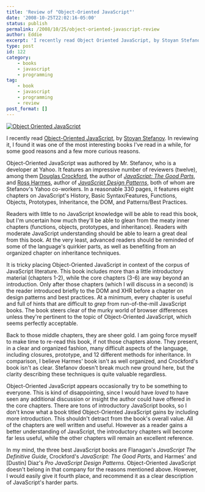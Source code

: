 ```yaml
---
title: 'Review of "Object-Oriented JavaScript"'
date: '2008-10-25T22:02:16-05:00'
status: publish
permalink: /2008/10/25/object-oriented-javascript-review
author: Eddie
excerpt: 'I recently read Object Oriented JavaScript, by Stoyan Stefanov. In reviewing it, I found it was one of the most interesting books I''ve read in a while, for some good reasons and a few more curious reasons.'
type: post
id: 122
category:
    - books
    - javascript
    - programming
tag:
    - book
    - javascript
    - programming
    - review
post_format: []
---
```

[![Object Oriented JavaScript](/objectorientedjavascript.jpg "Object Oriented JavaScript")](http://www.packtpub.com/object-oriented-javascript-applications-libraries/book)

I recently read [Object-Oriented JavaScript](http://www.packtpub.com/object-oriented-javascript-applications-libraries/book), by [Stoyan Stefanov](http://www.phpied.com/). In reviewing it, I found it was one of the most interesting books I've read in a while, for some good reasons and a few more curious reasons.

Object-Oriented JavaScript was authored by Mr. Stefanov, who is a developer at Yahoo. It features an impressive number of reviewers (twelve), among them [Douglas Crockford](http://www.crockford.com/), the author of [*JavaScript: The Good Parts*](http://oreilly.com/catalog/9780596517748/), and [Ross Harmes](http://techfoolery.com/), author of [*JavaScript Design Patterns*](http://www.apress.com/book/view/159059908x), both of whom are Stefanov's Yahoo co-workers. In a reasonable 330 pages, it features eight chapters on JavaScript's History, Basic Syntax/Features, Functions, Objects, Prototypes, Inheritance, the DOM, and Patterns/Best Practices.

Readers with little to no JavaScript knowledge will be able to read this book, but I'm uncertain how much they'll be able to glean from the meaty inner chapters (functions, objects, prototypes, and inheritance). Readers with moderate JavaScript understanding should be able to learn a great deal from this book. At the very least, advanced readers should be reminded of some of the language's quirkier parts, as well as benefiting from an organized chapter on inheritance techniques.

It is tricky placing Object-Oriented JavaScript in context of the corpus of JavaScript literature. This book includes more than a little introductory material (chapters 1-2), while the core chapters (3-6) are way beyond an introduction. Only after those chapters (which I will discuss in a second) is the reader introduced briefly to the DOM and XHR before a chapter on design patterns and best practices. At a minimum, every chapter is useful and full of hints that are difficult to *grep* from run-of-the-mill JavaScript books. The book steers clear of the murky world of browser differences unless they're pertinent to the topic of Object-Oriented JavaScript, which seems perfectly acceptable.

Back to those middle chapters, they are sheer gold. I am going force myself to make time to re-read this book, if not those chapters alone. They present, in a clear and organized fashion, many difficult aspects of the language, including closures, prototype, and 12 different methods for inheritance. In comparison, I believe Harmes' book isn't as well organized, and Crockford's book isn't as clear. Stefanov doesn't break much new ground here, but the clarity describing these techniques is quite valuable regardless.

Object-Oriented JavaScript appears occasionally try to be something to everyone. This is kind of disappointing, since I would have _loved_ to have seen any additional discussion or insight the author could have offered in the core chapters. There are tons of introductory JavaScript books, so I don't know what a book titled Object-Oriented JavaScript gains by including more introduction. This shouldn't detract from the book's overall value. All of the chapters are well written and useful. However as a reader gains a better understanding of JavaScript, the introductory chapters will become far less useful, while the other chapters will remain an excellent reference.

In my mind, the three best JavaScript books are Flanagan's *JavaScript The Definitive Guide*, Crockford's *JavaScript: The Good Parts*, and Harmes' and \[Dustin\] Diaz's *Pro JavaScript Design Patterns*. Object-Oriented JavaScript doesn't belong in that company for the reasons mentioned above. However, I would easily give it fourth place, and recommend it as a clear description of JavaScript's harder parts.